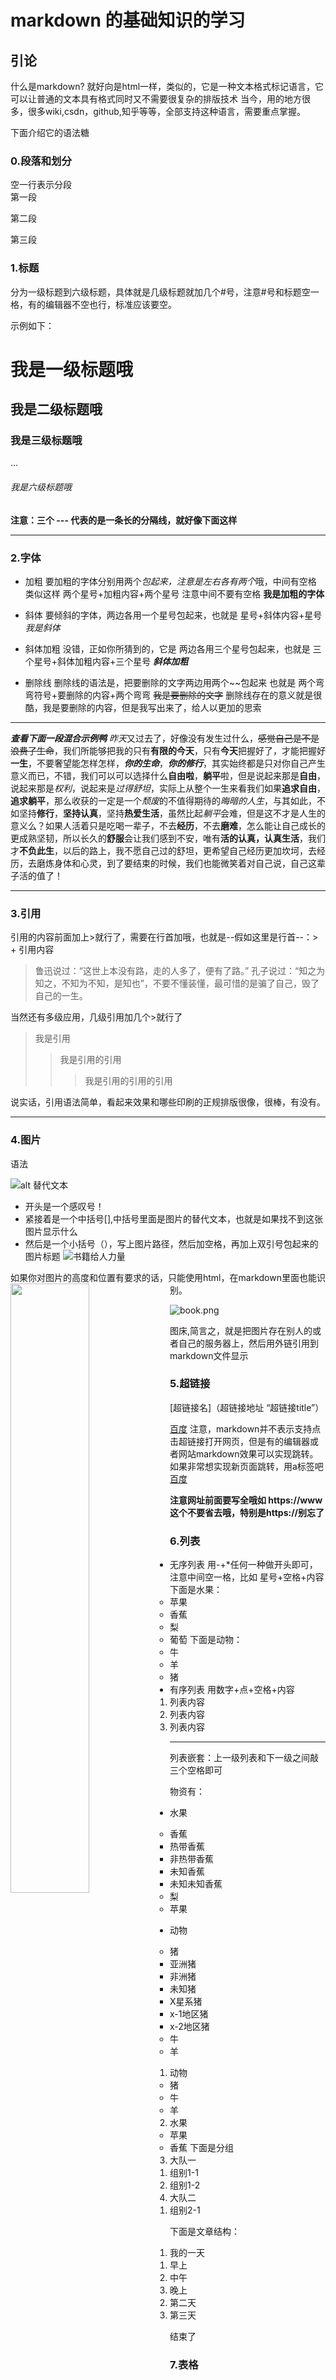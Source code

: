 # markdown 的基础知识的学习

## 引论
什么是markdown? 就好向是html一样，类似的，它是一种文本格式标记语言，它可以让普通的文本具有格式同时又不需要很复杂的排版技术
当今，用的地方很多，很多wiki,csdn，github,知乎等等，全部支持这种语言，需要重点掌握。

下面介绍它的语法糖

### 0.段落和划分
空一行表示分段  
第一段  

第二段   

第三段   


### 1.标题
分为一级标题到六级标题，具体就是几级标题就加几个#号，注意#号和标题空一格，有的编辑器不空也行，标准应该要空。

示例如下：
# 我是一级标题哦
## 我是二级标题哦
### 我是三级标题哦
...
###### 我是六级标题哦
**注意：三个 --- 代表的是一条长的分隔线，就好像下面这样**

---

### 2.字体
* 加粗
要加粗的字体分别用两个*包起来，注意是左右各有两个*哦，中间有空格 类似这样 两个星号+加粗内容+两个星号
注意中间不要有空格
**我是加粗的字体**

* 斜体
  要倾斜的字体，两边各用一个星号包起来，也就是 星号+斜体内容+星号
  *我是斜体*

* 斜体加粗
  没错，正如你所猜到的，它是 两边各用三个星号包起来，也就是 三个星号+斜体加粗内容+三个星号
***斜体加粗***

* 删除线
  删除线的语法是，把要删除的文字两边用两个~~包起来  也就是 两个弯弯符号+要删除的内容+两个弯弯
  ~~我是要删除的文字~~
  删除线存在的意义就是很酷，我是要删除的内容，但是我写出来了，给人以更加的思索

---
  ***查看下面一段混合示例鸭***
  *昨天*又过去了，好像没有发生过什么，~~感觉自己是不是浪费了生命~~，我们所能够把我的只有**有限的今天**，只有**今天**把握好了，才能把握好**一生**，不要奢望能怎样怎样，***你的生命***，***你的修行***，其实始终都是只对你自己产生意义而已，不错，我们可以可以选择什么**自由啦**，**躺平**啦，但是说起来那是**自由**，说起来那是*权利*，说起来是*过得舒坦*，实际上从整个一生来看我们如果**追求自由**，**追求躺平**，那么收获的一定是一个*颓废*的不值得期待的*晦暗的人生*，与其如此，不如坚持**修行**，**坚持认真**，坚持**热爱生活**，虽然比起*躺平*会难，但是这不才是人生的意义么？如果人活着只是吃喝一辈子，不去**经历**，不去**磨难**，怎么能让自己成长的更成熟坚韧，所以长久的**舒服**会让我们感到不安，唯有**活的认真，认真生活**，我们才**不负此生**，以后的路上，我不愿自己过的舒坦，更希望自己经历更加坎坷，去经历，去磨炼身体和心灵，到了要结束的时候，我们也能微笑着对自己说，自己这辈子活的值了！

---

### 3.引用
引用的内容前面加上>就行了，需要在行首加哦，也就是--假如这里是行首--：> + 引用内容
>鲁迅说过：“这世上本没有路，走的人多了，便有了路。”
>孔子说过：“知之为知之，不知为不知，是知也”，不要不懂装懂，最可惜的是骗了自己，毁了自己的一生。

当然还有多级应用，几级引用加几个>就行了
>我是引用
>>我是引用的引用
>>>我是引用的引用的引用

说实话，引用语法简单，看起来效果和哪些印刷的正规排版很像，很棒，有没有。

---

### 4.图片
语法

![alt 替代文本](图片地址 "可选标题")
* 开头是一个感叹号！
* 紧接着是一个中括号[],中括号里面是图片的替代文本，也就是如果找不到这张图片显示什么
* 然后是一个小括号（），写上图片路径，然后加空格，再加上双引号包起来的图片标题
![书籍给人力量](./book.png "多读书读好书")

如果你对图片的高度和位置有要求的话，只能使用html，在markdown里面也能识别。
<img src="./book.png" width="50%" align="left">

![book.png](图床链接)

  图床,简言之，就是把图片存在别人的或者自己的服务器上，然后用外链引用到markdown文件显示

### 5.超链接
[超链接名]（超链接地址 “超链接title”）

[百度](https://www.baidu.com "百度网")
注意，markdown并不表示支持点击超链接打开网页，但是有的编辑器或者网站markdown效果可以实现跳转。
如果非常想实现新页面跳转，用a标签吧
<a href = "https://www.baidu.com">百度</a>

**注意网址前面要写全哦如 https://www 这个不要省去哦，特别是https://别忘了**

### 6.列表
* 无序列表
  用-+*任何一种做开头即可，注意中间空一格，比如 星号+空格+内容
  下面是水果：
  * 苹果
  * 香蕉
  * 梨
  * 葡萄
  下面是动物：
  + 牛
  + 羊
  + 猪
* 有序列表
  用数字+点+空格+内容  
  1. 列表内容
  2. 列表内容
  3. 列表内容
---

  列表嵌套：上一级列表和下一级之间敲三个空格即可
  
  物资有：
  * 水果
     * 香蕉
          * 热带香蕉
          * 非热带香蕉
          * 未知香蕉
              * 未知未知香蕉
     * 梨
     * 苹果
  
  * 动物
     * 猪
          * 亚洲猪
          * 非洲猪
          * 未知猪
          * X星系猪
               * x-1地区猪
               * x-2地区猪
     * 牛
     * 羊

1. 动物
   * 猪
   * 牛
   * 羊
2. 水果
   * 苹果
   * 香蕉
下面是分组
1. 大队一
   1. 组别1-1
   2. 组别1-2
2. 大队二
   1. 组别2-1
   
下面是文章结构：
1. 我的一天
   1. 早上
   2. 中午
   3. 晚上
2. 第二天
3. 第三天   
   
  结束了

### 7.表格

表头|表头|表头
-|:-:|-:
内sfdsddfsdffdfsdf容|内sdfgsdfdsfdsfdfsdfsdf容|内46346464646446444容
内容|内容|内容
内容|内容|内容

-有一个就行，为了源代码更美观，对加几个也没事
表头和内容不必解释，用|分隔就行
第二行的语法是，代表内容怎么对齐
文字默认居左
-两边加：表示文字居中
-右边加：表示文字居右


姓名|技能|排行
-|:-:|-:
dfsadfdsafdsafdsafsdafsd刘备|哭|      dsg     dfg   dfsfdsg   dfg  dsfg大哥
关羽|打asfasfsadfasfddsafsdafdsafsad|二哥
张飞|骂|三弟

时间|人物|动作
-|-|:-
早上|小明|去公园玩耍
中午|小明|去公园玩耍
晚上|小明|去公园玩耍

### 8.代码
1. 单行代码：
  单行代码，两端加上一个反引号就行
  如：`printf("hello world");`
2. 代码块
   第一行和最后一行要有三个反引号独占一行,第一行后面可以跟是什么语言
   ```c
   int main()
   {
      printf("hello world!\n");
       return 0;
   }
   ```
   
   ```js
   function fun() {
    echo "这是输出";
   }
   ```
   
### 9.图
1. 流程图
```flow
st=>start: 开始
op=>operation: My Operation
cond=>condition: Yes or No?
e=>end
st->op->cond
cond(yes)->e
cond(no)->op
&```
